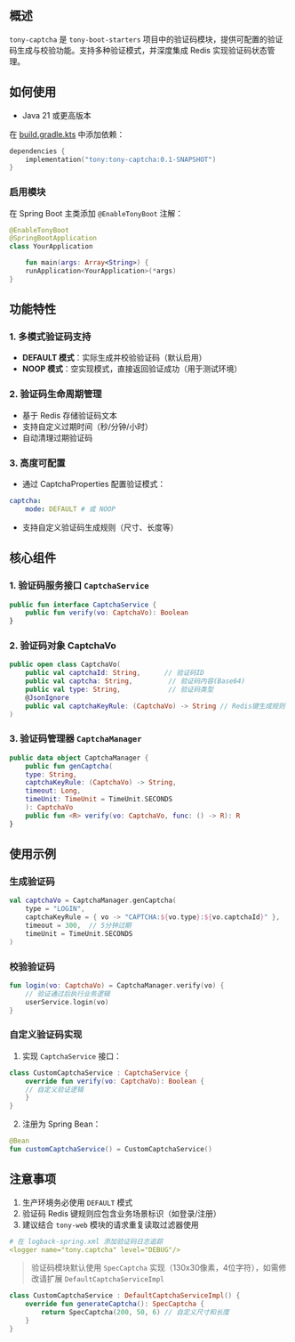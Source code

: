 ## 概述
`tony-captcha` 是 `tony-boot-starters` 项目中的验证码模块，提供可配置的验证码生成与校验功能。支持多种验证模式，并深度集成 Redis 实现验证码状态管理。

## 如何使用
- Java 21 或更高版本

在 [build.gradle.kts](file://C:\workspace\tony-projects\tony-boot-starters\build.gradle.kts) 中添加依赖：
```kotlin
dependencies {
    implementation("tony:tony-captcha:0.1-SNAPSHOT")
}
```
### 启用模块
在 Spring Boot 主类添加 `@EnableTonyBoot` 注解：
```kotlin
@EnableTonyBoot
@SpringBootApplication
class YourApplication

    fun main(args: Array<String>) {
    runApplication<YourApplication>(*args)
}
```
## 功能特性

### 1. 多模式验证码支持
- **DEFAULT 模式**：实际生成并校验验证码（默认启用）
- **NOOP 模式**：空实现模式，直接返回验证成功（用于测试环境）

### 2. 验证码生命周期管理
- 基于 Redis 存储验证码文本
- 支持自定义过期时间（秒/分钟/小时）
- 自动清理过期验证码

### 3. 高度可配置
- 通过 CaptchaProperties 配置验证模式：
```yaml
captcha:
    mode: DEFAULT # 或 NOOP
```
- 支持自定义验证码生成规则（尺寸、长度等）

## 核心组件

### 1. 验证码服务接口 `CaptchaService`
```kotlin
public fun interface CaptchaService {
    public fun verify(vo: CaptchaVo): Boolean
}
```
### 2. 验证码对象 CaptchaVo
```kotlin
public open class CaptchaVo(
    public val captchaId: String,      // 验证码ID
    public val captcha: String,         // 验证码内容(Base64)
    public val type: String,            // 验证码类型
    @JsonIgnore
    public val captchaKeyRule: (CaptchaVo) -> String // Redis键生成规则
)
```
### 3. 验证码管理器 `CaptchaManager`

```kotlin
public data object CaptchaManager {
    public fun genCaptcha(
    type: String,
    captchaKeyRule: (CaptchaVo) -> String,
    timeout: Long,
    timeUnit: TimeUnit = TimeUnit.SECONDS
    ): CaptchaVo
    public fun <R> verify(vo: CaptchaVo, func: () -> R): R
}
```
## 使用示例

### 生成验证码

```kotlin
val captchaVo = CaptchaManager.genCaptcha(
    type = "LOGIN",
    captchaKeyRule = { vo -> "CAPTCHA:${vo.type}:${vo.captchaId}" },
    timeout = 300,  // 5分钟过期
    timeUnit = TimeUnit.SECONDS
)
```
### 校验验证码
```kotlin
fun login(vo: CaptchaVo) = CaptchaManager.verify(vo) {
    // 验证通过后执行业务逻辑
    userService.login(vo)
}
```
### 自定义验证码实现
1. 实现 `CaptchaService` 接口：
```kotlin
class CustomCaptchaService : CaptchaService {
    override fun verify(vo: CaptchaVo): Boolean {
    // 自定义验证逻辑
    }
}
```
2. 注册为 Spring Bean：
```kotlin
@Bean
fun customCaptchaService() = CustomCaptchaService()
```
## 注意事项
1. 生产环境务必使用 `DEFAULT` 模式
2. 验证码 Redis 键规则应包含业务场景标识（如登录/注册）
3. 建议结合 `tony-web` 模块的请求重复读取过滤器使用

```yaml
# 在 logback-spring.xml 添加验证码日志追踪
<logger name="tony.captcha" level="DEBUG"/>
```
> 验证码模块默认使用 `SpecCaptcha` 实现（130x30像素，4位字符），如需修改请扩展 `DefaultCaptchaServiceImpl`
```kotlin
class CustomCaptchaService : DefaultCaptchaServiceImpl() {
    override fun generateCaptcha(): SpecCaptcha {
        return SpecCaptcha(200, 50, 6) // 自定义尺寸和长度
    }
}
```
